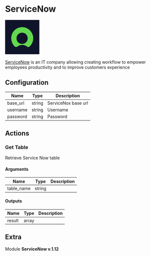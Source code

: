 # ServiceNow


![ServiceNow](../../assets/playbooks/library/servicenow.png)


[ServiceNow](https://www.servicenow.com/) is an IT company allowing creating workflow to empower employees productivity and to improve customers experience

## Configuration



| Name      |  Type   |  Description  |
| --------- | ------- | --------------------------- |
| base_url | string | ServiceNox base url |
| username | string | Username |
| password | string | Password |








## Actions

### Get Table

Retrieve Service Now table



#### Arguments

| Name      |  Type   |  Description  |
| --------- | ------- | --------------------------- |
| table_name | string |  |






#### Outputs
| Name      |  Type   |  Description  |
| --------- | ------- | --------------------------- |
| result | array |  |












## Extra

Module **ServiceNow v.1.12**

